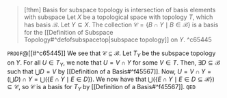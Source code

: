 >[!thm] Basis for subspace topology is intersection of basis elements with subspace
>Let $X$ be a topological space with topology $T$, which has basis $\mathcal{B}$. Let $Y \subseteq X$. The collection $\mathcal{C} = \{B \cap Y \mid B \in \mathcal{B}\}$ is a basis for the [[Definition of Subspace Topology#^defofsubspacetop|subspace topology]] on $Y$. ^c65445

`PROOF`@[[#^c65445]]
We see that $\mathcal{C} \subseteq \mathcal{B}$. Let $T_{Y}$ be the subspace topology on $Y$. For all $U \in T_{Y}$, we note that $U = V \cap Y$ for some $V \in T$. Then, ${} \exists D \subseteq \mathcal{B} {}$ such that $\bigcup D = V$ by [[Definition of a Basis#^f45567]]. Now, $U = V \cap Y = \left(\bigcup D \right)\cap Y =\bigcup\left(\{E \cap Y \mid E \in D\} \right)$. We now have that ${} \bigcup\left(\{E \cap Y \mid E \in D \subseteq \mathcal{B}\} \right) \subseteq \mathcal{C} {}$, so $\mathcal{C}$ is a basis for $T_{Y}$ by [[Definition of a Basis#^f45567]].
`QED`
